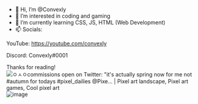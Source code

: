 - 👋 Hi, I’m @Convexly
- 👀 I’m interested in coding and gaming
- 🌱 I’m currently learning CSS, JS, HTML (Web Development)
- 📫 Socials:

YouTube: https://youtube.com/convexly

Discord: Convexly#0001

Thanks for reading!
<img src="https://i.pinimg.com/originals/c0/a6/97/c0a697e8976efb2a067cb7163286fdc7.png" alt="ㅇㅅㅇcommissions open on Twitter: &quot;it&#39;s actually spring now for me not  #autumn for todays #pixel_dailies @Pixe… | Pixel art landscape, Pixel art  games, Cool pixel art"/>![image](https://user-images.githubusercontent.com/80779633/111368786-86fbf980-8653-11eb-824e-fe6fa0c941df.png)
